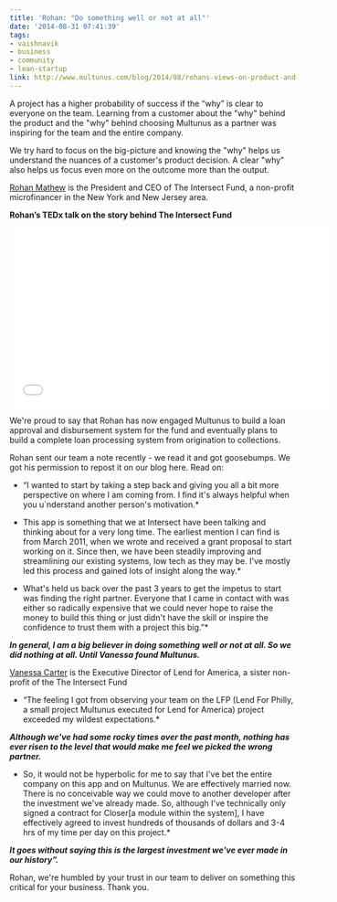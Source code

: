 ```yaml
---
title: 'Rohan: "Do something well or not at all"'
date: '2014-08-31 07:41:39'
tags:
- vaishnavik
- business
- community
- lean-startup
link: http://www.multunus.com/blog/2014/08/rohans-views-on-product-and-multunus/
---
```


A project has a higher probability of success if the “why” is clear to everyone on the team. Learning from a customer about the "why" behind the product and the "why" behind choosing Multunus as a partner was inspiring for the team and the entire company.

We try hard to focus on the big-picture and knowing the "why" helps us understand the nuances of a customer's product decision. A clear "why" also helps us focus even more on the outcome more than the output.


[Rohan Mathew](https://www.linkedin.com/pub/rohan-mathew/36/140/7b6) is the President and CEO of The Intersect Fund, a non-profit microfinancer in the New York and New Jersey area.

**Rohan’s TEDx talk on the story behind The Intersect Fund**


<iframe src="//www.youtube.com/embed/Slugeo4g_NQ" width="560" height="315" frameborder="0" allowfullscreen="allowfullscreen"></iframe>

We're proud to say that Rohan has now engaged Multunus to build a loan approval and disbursement system for the fund and eventually plans to build a complete loan processing system from origination to collections.

Rohan sent our team a note recently - we read it and got goosebumps. We got his permission to repost it on our blog here. Read on:

* “I wanted to start by taking a step back and giving you all a bit more perspective on where I am coming from. I find it's always helpful when you u`nderstand another person's motivation.* 


* This app is something that we at Intersect have been talking and thinking about for a very long time. The earliest mention I can find is from March 2011, when we wrote and received a grant proposal to start working on it. Since then, we have been steadily improving and streamlining our existing systems, low tech as they may be. I've mostly led this process and gained lots of insight along the way.* 


* What's held us back over the past 3 years to get the impetus to start was finding the right partner. Everyone that I came in contact with was either so radically expensive that we could never hope to raise the money to build this thing or just didn't have the skill or inspire the confidence to trust them with a project this big.”* 

***In general, I am a big believer in doing something well or not at all. So we did nothing at all. Until Vanessa found Multunus.***

[Vanessa Carter](www.linkedin.com/pub/vanessa-carter/a/7b9/748) is the Executive Director of Lend for America, a sister non-profit of the The Intersect Fund

* “The feeling I got from observing your team on the LFP (Lend For Philly, a small project Multunus executed for Lend for America) project exceeded my wildest expectations.* 

***Although we've had some rocky times over the past month, nothing has ever risen to the level that would make me feel we picked the wrong partner.***


* So, it would not be hyperbolic for me to say that I've bet the entire company on this app and on Multunus. We are effectively married now. There is no conceivable way we could move to another developer after the investment we've already made. So, although I've technically only signed a contract for Closer[a module within the system], I have effectively agreed to invest hundreds of thousands of dollars and 3-4 hrs of my time per day on this project.* 


***It goes without saying this is the largest investment we've ever made in our history”.***

Rohan, we're humbled by your trust in our team to deliver on something this critical for your business. Thank you.
